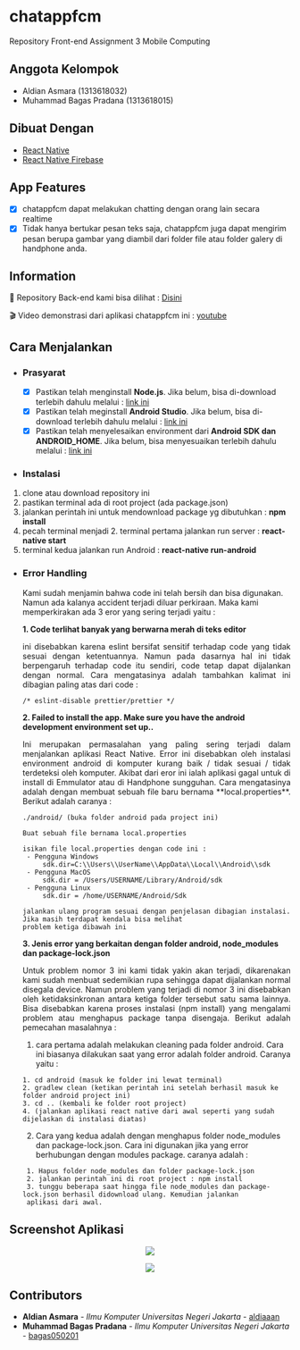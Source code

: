 # chatappfcm
Repository Front-end Assignment 3 Mobile Computing 

## Anggota Kelompok ##
* Aldian Asmara (1313618032)
* Muhammad Bagas Pradana (1313618015)

## Dibuat Dengan ##
- [React Native](https://reactnative.dev/) 
- [React Native Firebase](https://rnfirebase.io/)

## App Features ##
- [x] chatappfcm dapat melakukan chatting dengan orang lain secara realtime
- [x] Tidak hanya bertukar pesan teks saja, chatappfcm juga dapat mengirim pesan berupa gambar yang diambil dari folder file atau folder galery di handphone anda.

## Information ##
:blue_book: Repository Back-end kami bisa dilihat : [Disini](https://github.com/aldiaaan/chat-app-backend)

:clapper: Video demonstrasi dari aplikasi chatappfcm ini : [youtube](https://youtu.be/u6XuDwigng8)

## Cara Menjalankan ##
* ### Prasyarat ###
  - [x] Pastikan telah menginstall **Node.js**. Jika belum, bisa di-download terlebih dahulu melalui : [link ini](https://nodejs.org/en/)
  - [x] Pastikan telah meginstall **Android Studio**. Jika belum, bisa di-download terlebih dahulu melalui : [link ini](https://developer.android.com/studio)
  - [x] Pastikan telah menyelesaikan environment dari **Android SDK dan ANDROID_HOME**. Jika belum, bisa menyesuaikan terlebih dahulu melalui : [link ini](https://reactnative.dev/docs/environment-setup)

* ### Instalasi ###
1. clone atau download repository ini
2. pastikan terminal ada di root project (ada package.json)
3. jalankan perintah ini untuk mendownload package yg dibutuhkan : **npm install**
4. pecah terminal menjadi 2. terminal pertama jalankan run server : **react-native start**
5. terminal kedua jalankan run Android : **react-native run-android**

* ### Error Handling ###
  Kami sudah menjamin bahwa code ini telah bersih dan bisa digunakan. Namun ada kalanya accident terjadi diluar perkiraan. Maka kami memperkirakan ada 3 eror yang sering terjadi yaitu :
  
  **1. Code terlihat banyak yang berwarna merah di teks editor**
  
  <p align="justify">
    ini disebabkan karena eslint bersifat sensitif terhadap code yang tidak sesuai dengan ketentuannya. Namun pada dasarnya hal ini tidak berpengaruh terhadap code itu sendiri, code tetap dapat dijalankan dengan normal. Cara mengatasinya adalah tambahkan kalimat ini dibagian paling atas dari code :
  </p>
  
  ```
  /* eslint-disable prettier/prettier */ 
  ```
  
  **2. Failed to install the app. Make sure you have the android development environment set up..**
  
  <p align="justify">
  Ini merupakan permasalahan yang paling sering terjadi dalam menjalankan aplikasi React Native. Error ini disebabkan oleh instalasi environment android di komputer kurang baik / tidak sesuai / tidak terdeteksi oleh komputer. Akibat dari eror ini ialah aplikasi gagal untuk di install di Emmulator atau di Handphone sungguhan. Cara mengatasinya adalah dengan membuat sebuah file baru bernama **local.properties**. Berikut adalah caranya :
  </p>
  
  ```
  ./android/ (buka folder android pada project ini)   
  ```
   ```
  Buat sebuah file bernama local.properties   
  ```
  ```
  isikan file local.properties dengan code ini :
   - Pengguna Windows
       sdk.dir=C:\\Users\\UserName\\AppData\\Local\\Android\\sdk
   - Pengguna MacOS
       sdk.dir = /Users/USERNAME/Library/Android/sdk
   - Pengguna Linux 
       sdk.dir = /home/USERNAME/Android/Sdk
  ```
  ```
  jalankan ulang program sesuai dengan penjelasan dibagian instalasi. Jika masih terdapat kendala bisa melihat 
  problem ketiga dibawah ini
  ```
  
   **3. Jenis error yang berkaitan dengan folder android, node_modules dan package-lock.json**
   
   <p align="justify">
   Untuk problem nomor 3 ini kami tidak yakin akan terjadi, dikarenakan kami sudah menbuat sedemikian rupa sehingga dapat dijalankan normal disegala device. Namun problem yang terjadi di nomor 3 ini disebabkan oleh ketidaksinkronan antara ketiga folder tersebut satu sama lainnya. Bisa disebabkan karena proses instalasi (npm install) yang mengalami problem atau menghapus package tanpa disengaja. Berikut adalah pemecahan masalahnya :
  </p>
  
  1. cara pertama adalah melakukan cleaning pada folder android. Cara ini biasanya dilakukan saat yang error adalah folder android. Caranya yaitu :
   ```
   1. cd android (masuk ke folder ini lewat terminal)    
   2. gradlew clean (ketikan perintah ini setelah berhasil masuk ke folder android project ini)    
   3. cd .. (kembali ke folder root project)    
   4. (jalankan aplikasi react native dari awal seperti yang sudah dijelaskan di instalasi diatas)    
  ``` 
  2. Cara yang kedua adalah dengan menghapus folder node_modules dan package-lock.json. Cara ini digunakan jika yang error berhubungan dengan modules package. caranya adalah :
  ```
   1. Hapus folder node_modules dan folder package-lock.json   
   2. jalankan perintah ini di root project : npm install
   3. tunggu beberapa saat hingga file node_modules dan package-lock.json berhasil didownload ulang. Kemudian jalankan 
   aplikasi dari awal.
  ``` 

## Screenshot Aplikasi ##

<p align="center"> 
    <img src="https://blogger.googleusercontent.com/img/a/AVvXsEhncgpGXcLsFiMWFdgzwlyZoK0BxHfLo0NVerpSrFzO9Nk-tvSMJZR9PgVkN2zmNGZCAkeAAFBqTxGiry9OIFGQ8ux2hMWtgPJXUhh_sfBRmtkTPtKNG2_OBPfZ_bM0g6AW6gLbt4IWEj42wMZh58ksQPZLOK0sRxubmPqhsY6y19tNhOyEv07fcGXL=w259-h560" align="center"></img>
</p>

<p align="center"> 
    <img src="https://blogger.googleusercontent.com/img/a/AVvXsEhVlL7pb_lbZ0oLDEYDPVISiMf6ihnqutlNFy5Drw9IulpjMlYXBUp4U3BjV2Gfr9YZoyEuQ8dU06JQnlLq_GPoxbXP6XhvDvFXi7Ep6kvFGAYAhHi5EdQRCnMLWkKHUIU1_m3JHS09xCVugMJnnRvMjOgNJNkzjGmQDGFJ5uAOIaTdVx9X0IExA8Ac=w260-h564" align="center"></img>
</p>

## Contributors ##

* **Aldian Asmara** - *Ilmu Komputer Universitas Negeri Jakarta* - [aldiaaan](https://github.com/aldiaaan)
* **Muhammad Bagas Pradana** - *Ilmu Komputer Universitas Negeri Jakarta* - [bagas050201](https://github.com/bagas050201)
